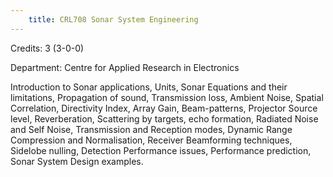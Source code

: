 ```yaml
---
    title: CRL708 Sonar System Engineering
---
```

Credits: 3 (3-0-0)

Department: Centre for Applied Research in Electronics

Introduction to Sonar applications, Units, Sonar Equations and their limitations, Propagation of sound, Transmission loss, Ambient Noise, Spatial Correlation, Directivity Index, Array Gain, Beam-patterns, Projector Source level, Reverberation, Scattering by targets, echo formation, Radiated Noise and Self Noise, Transmission and Reception modes, Dynamic Range Compression and Normalisation, Receiver Beamforming techniques, Sidelobe nulling, Detection Performance issues, Performance prediction, Sonar System Design examples.